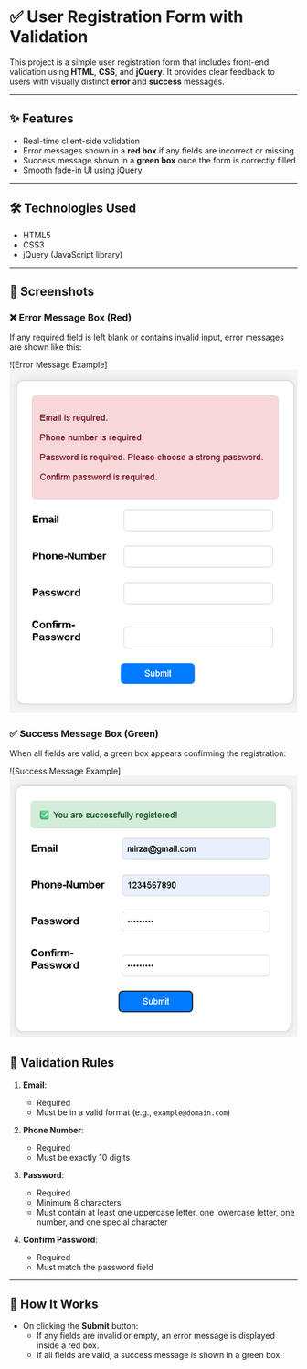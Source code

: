 # ✅ User Registration Form with Validation

This project is a simple user registration form that includes front-end validation using **HTML**, **CSS**, and **jQuery**. It provides clear feedback to users with visually distinct **error** and **success** messages.

---

## ✨ Features

- Real-time client-side validation
- Error messages shown in a **red box** if any fields are incorrect or missing
- Success message shown in a **green box** once the form is correctly filled
- Smooth fade-in UI using jQuery

---

## 🛠️ Technologies Used

- HTML5
- CSS3
- jQuery (JavaScript library)

---

## 📸 Screenshots

### ❌ Error Message Box (Red)
If any required field is left blank or contains invalid input, error messages are shown like this:

![Error Message Example]![alt text](error.png)

### ✅ Success Message Box (Green)
When all fields are valid, a green box appears confirming the registration:

![Success Message Example]![alt text](success.png)

## 📄 Validation Rules

1. **Email**:
   - Required
   - Must be in a valid format (e.g., `example@domain.com`)

2. **Phone Number**:
   - Required
   - Must be exactly 10 digits

3. **Password**:
   - Required
   - Minimum 8 characters
   - Must contain at least one uppercase letter, one lowercase letter, one number, and one special character

4. **Confirm Password**:
   - Required
   - Must match the password field

---

## 🚀 How It Works

- On clicking the **Submit** button:
  - If any fields are invalid or empty, an error message is displayed inside a red box.
  - If all fields are valid, a success message is shown in a green box.

